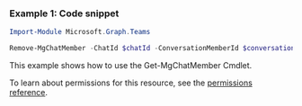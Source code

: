 ### Example 1: Code snippet

```powershellImport-Module Microsoft.Graph.Teams

Remove-MgChatMember -ChatId $chatId -ConversationMemberId $conversationMemberId
```
This example shows how to use the Get-MgChatMember Cmdlet.
To learn about permissions for this resource, see the [permissions reference](/graph/permissions-reference).

